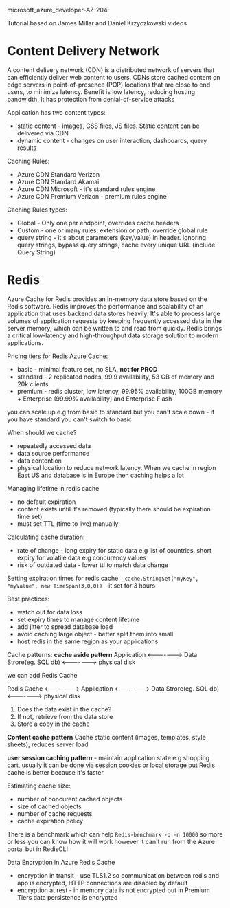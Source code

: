 microsoft_azure_developer-AZ-204-

Tutorial based on James Millar and Daniel Krzyczkowski videos

# Content Delivery Network
A content delivery network (CDN) is a distributed network of servers that can efficiently deliver web content to users. CDNs store cached content on edge servers in point-of-presence (POP) locations that are close to end users, to minimize latency. Benefit is low latency, reducing hosting bandwidth. It has protection from denial-of-service attacks

Application has two content types:
* static content - images, CSS files, JS files. Static content can be delivered via CDN
* dynamic content - changes on user interaction, dashboards, query results

Caching Rules:
* Azure CDN Standard Verizon
* Azure CDN Standard Akamai
* Azure CDN Microsoft - it's standard rules engine
* Azure CDN Premium Verizon - premium rules engine

Caching Rules types:
* Global - Only one per endpoint, overrides cache headers
* Custom - one or many rules, extension or path, override global rule
* query string - it's about parameters (key/value) in header. Ignoring query strings, bypass query strings, cache every unique URL (include Query String)

# Redis
Azure Cache for Redis provides an in-memory data store based on the Redis software. Redis improves the performance and scalability of an application that uses backend data stores heavily. It's able to process large volumes of application requests by keeping frequently accessed data in the server memory, which can be written to and read from quickly. Redis brings a critical low-latency and high-throughput data storage solution to modern applications.

Pricing tiers for Redis Azure Cache:
* basic - minimal feature set, no SLA, <b>not for PROD</b>
* standard - 2 replicated nodes, 99.9 availability, 53 GB of memory and 20k clients
* premium - redis cluster, low latency, 99.95% availability, 100GB memory + Enterprise (99.99% availability) and Enterprise Flash

you can scale up e.g from basic to standard but you can't scale down - if you have standard you can't switch to basic

When should we cache?
* repeatedly accessed data
* data source performance
* data contention
* physical location to reduce network latency. When we cache in region East US and database is in Europe then caching helps a lot

Managing lifetime in redis cache
* no default expiration
* content exists until it's removed (typically there should be expiration time set)
* must set TTL (time to live) manually

Calculating cache duration:
* rate of change - long expiry for static data e.g list of countries, short expiry for volatile data e.g concurency values
* risk of outdated data - lower ttl to match data change

Setting expiration times for redis cache: `_cache.StringSet("myKey", "myValue", new TimeSpan(3,0,0))` - it set for 3 hours

Best practices:
* watch out for data loss
* set expiry times to manage content lifetime
* add jitter to spread database load
* avoid caching large object - better split them into small
* host redis in the same region as your applications


Cache patterns:
<b>cache aside pattern</b>
Application <-------> Data Strore(eg. SQL db) <-------> physical disk 

we can add Redis Cache

Redis Cache <-------> Application <-------> Data Strore(eg. SQL db) <-------> physical disk 

1. Does the data exist in the cache?
2. If not, retrieve from the data store
3. Store a copy in the cache

<b>Content cache pattern</b> Cache static content (images, templates, style sheets), reduces server load

<b>user session caching pattern</b> - maintain application state e.g shopping cart, usually it can be done via session cookies or local storage but Redis cache is better because it's faster 

Estimating cache size:
* number of concurent cached objects
* size of cached objects
* number of cache requests
* cache expiration policy

There is a benchmark which can help `Redis-benchmark -q -n 10000` so more or less you can know how it will work however it can't run from the Azure portal but in RedisCLI

Data Encryption in Azure Redis Cache
* encryption in transit - use TLS1.2 so communication between redis and app is encrypted, HTTP connections are disabled by default
* encryption at rest - in memory data is not encrypted but in Premium Tiers data persistence is encrypted
